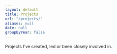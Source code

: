```yaml
---
layout: default
title: Projects
url: "/projects/"
aliases: null
date: null
groupByYear: false
---
```

Projects I've created, led or been closely involved in.
